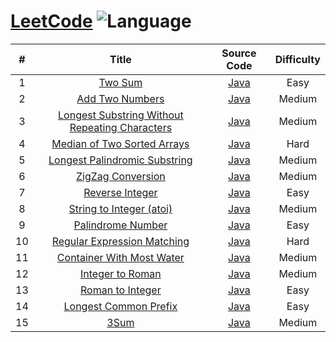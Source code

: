 # [LeetCode](https://leetcode.com/problemset/all/) ![Language](https://img.shields.io/badge/language-java-orange.svg) 

| # | Title | Source Code | Difficulty |
|:---:|:---:|:---:|:---:|
| 1 | [Two Sum](https://leetcode.com/problems/two-sum/description/) | [Java](./src/main/java/com/yangchd/exercise/leetcode/easy/TwoSum.java) | Easy |
| 2 | [Add Two Numbers](https://leetcode.com/problems/add-two-numbers/description/) | [Java](src/main/java/com/yangchd/exercise/leetcode/medium/AddTwoNumbers.java) | Medium |
| 3 | [Longest Substring Without Repeating Characters](https://leetcode.com/problems/longest-substring-without-repeating-characters/description/) | [Java](src/main/java/com/yangchd/exercise/leetcode/medium/LongestSubstringWithoutRepeatingCharacters.java) | Medium |
| 4 | [Median of Two Sorted Arrays](https://leetcode.com/problems/median-of-two-sorted-arrays/description/) | [Java](src/main/java/com/yangchd/exercise/leetcode/hard/MedianOfTwoSortedArrays.java) | Hard |
| 5 | [Longest Palindromic Substring](https://leetcode.com/problems/longest-palindromic-substring/description/) | [Java](src/main/java/com/yangchd/exercise/leetcode/medium/LongestPalindromicSubstring.java) | Medium |
| 6 | [ZigZag Conversion](https://leetcode.com/problems/zigzag-conversion/description/) | [Java](src/main/java/com/yangchd/exercise/leetcode/medium/ZigZagConversion.java) | Medium |
| 7 | [Reverse Integer](https://leetcode.com/problems/reverse-integer/description/) | [Java](src/main/java/com/yangchd/exercise/leetcode/easy/ReverseInteger.java) | Easy |
| 8 | [String to Integer (atoi)](https://leetcode.com/problems/string-to-integer-atoi/description/) | [Java](src/main/java/com/yangchd/exercise/leetcode/medium/StringToInteger.java) | Medium |
| 9 | [Palindrome Number](https://leetcode.com/problems/palindrome-number/description/) | [Java](src/main/java/com/yangchd/exercise/leetcode/easy/PalindromeNumber.java) | Easy |
| 10 | [Regular Expression Matching](https://leetcode.com/problems/regular-expression-matching/description/) | [Java](src/main/java/com/yangchd/exercise/leetcode/hard/RegularExpressionMatching.java) | Hard |
| 11 | [Container With Most Water](https://leetcode.com/problems/container-with-most-water/description/) | [Java](src/main/java/com/yangchd/exercise/leetcode/medium/ContainerWithMostWater.java) | Medium |
| 12 | [Integer to Roman](https://leetcode.com/problems/integer-to-roman/description/) | [Java](src/main/java/com/yangchd/exercise/leetcode/medium/IntegerToRoman.java) | Medium |
| 13 | [Roman to Integer](https://leetcode.com/problems/roman-to-integer/description/) | [Java](src/main/java/com/yangchd/exercise/leetcode/easy/RomanToInteger.java) | Easy |
| 14 | [Longest Common Prefix](https://leetcode.com/problems/longest-common-prefix/description/) | [Java](src/main/java/com/yangchd/exercise/leetcode/easy/LongestCommonPrefix.java) | Easy |
| 15 | [3Sum](https://leetcode.com/problems/3sum/description/) | [Java](src/main/java/com/yangchd/exercise/leetcode/medium/ThreeSum.java) | Medium |
